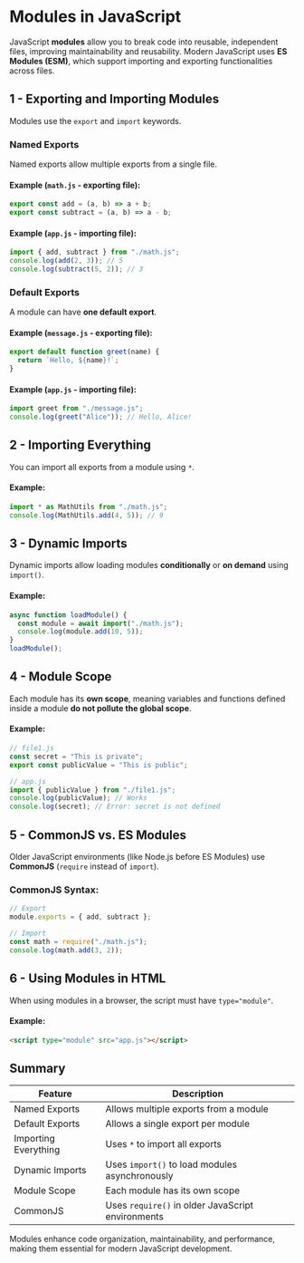 # Modules in JavaScript

JavaScript **modules** allow you to break code into reusable, independent files, improving maintainability and reusability. Modern JavaScript uses **ES Modules (ESM)**, which support importing and exporting functionalities across files.

## 1 - Exporting and Importing Modules
Modules use the `export` and `import` keywords.

### Named Exports
Named exports allow multiple exports from a single file.

#### Example (`math.js` - exporting file):
```js
export const add = (a, b) => a + b;
export const subtract = (a, b) => a - b;
```

#### Example (`app.js` - importing file):
```js
import { add, subtract } from "./math.js";
console.log(add(2, 3)); // 5
console.log(subtract(5, 2)); // 3
```

### Default Exports
A module can have **one default export**.

#### Example (`message.js` - exporting file):
```js
export default function greet(name) {
  return `Hello, ${name}!`;
}
```

#### Example (`app.js` - importing file):
```js
import greet from "./message.js";
console.log(greet("Alice")); // Hello, Alice!
```

## 2 - Importing Everything
You can import all exports from a module using `*`.

#### Example:
```js
import * as MathUtils from "./math.js";
console.log(MathUtils.add(4, 5)); // 9
```

## 3 - Dynamic Imports
Dynamic imports allow loading modules **conditionally** or **on demand** using `import()`.

#### Example:
```js
async function loadModule() {
  const module = await import("./math.js");
  console.log(module.add(10, 5));
}
loadModule();
```

## 4 - Module Scope
Each module has its **own scope**, meaning variables and functions defined inside a module **do not pollute the global scope**.

#### Example:
```js
// file1.js
const secret = "This is private";
export const publicValue = "This is public";
```

```js
// app.js
import { publicValue } from "./file1.js";
console.log(publicValue); // Works
console.log(secret); // Error: secret is not defined
```

## 5 - CommonJS vs. ES Modules
Older JavaScript environments (like Node.js before ES Modules) use **CommonJS** (`require` instead of `import`).

### CommonJS Syntax:
```js
// Export
module.exports = { add, subtract };

// Import
const math = require("./math.js");
console.log(math.add(3, 2));
```

## 6 - Using Modules in HTML
When using modules in a browser, the script must have `type="module"`.

#### Example:
```html
<script type="module" src="app.js"></script>
```

## Summary
| Feature | Description |
|---------|-------------|
| Named Exports | Allows multiple exports from a module |
| Default Exports | Allows a single export per module |
| Importing Everything | Uses `*` to import all exports |
| Dynamic Imports | Uses `import()` to load modules asynchronously |
| Module Scope | Each module has its own scope |
| CommonJS | Uses `require()` in older JavaScript environments |

Modules enhance code organization, maintainability, and performance, making them essential for modern JavaScript development.

